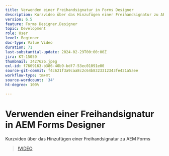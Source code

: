 ```yaml
---
title: Verwenden einer Freihandsignatur in Forms Designer
description: Kurzvideo über das Hinzufügen einer Freihandsignatur zu AEM Forms
version: 6.5
feature: Forms Designer,Designer
topic: Development
role: User
level: Beginner
doc-type: Value Video
duration: 71
last-substantial-update: 2024-02-29T00:00:00Z
jira: KT-15059
thumbnail: 3427626.jpeg
exl-id: f7609163-b386-40b9-bdf7-53ec01091e00
source-git-commit: f4c621f3a9caa8c2c64b8323312343fe421a5aee
workflow-type: tm+mt
source-wordcount: '34'
ht-degree: 100%

---
```


# Verwenden einer Freihandsignatur in AEM Forms Designer

Kurzvideo über das Hinzufügen einer Freihandsignatur zu AEM Forms

>[!VIDEO](https://video.tv.adobe.com/v/3427626/?learn=on)
